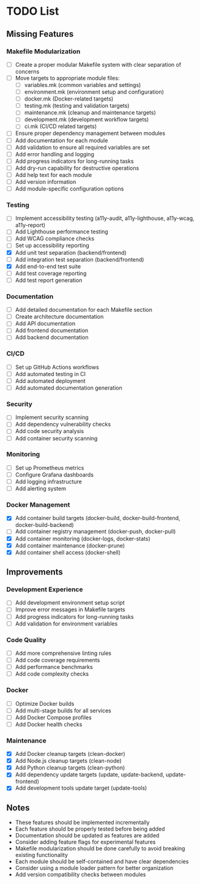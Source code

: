 # TODO List

## Missing Features

### Makefile Modularization

- [ ] Create a proper modular Makefile system with clear separation of concerns
- [ ] Move targets to appropriate module files:
  - [ ] variables.mk (common variables and settings)
  - [ ] environment.mk (environment setup and configuration)
  - [ ] docker.mk (Docker-related targets)
  - [ ] testing.mk (testing and validation targets)
  - [ ] maintenance.mk (cleanup and maintenance targets)
  - [ ] development.mk (development workflow targets)
  - [ ] ci.mk (CI/CD related targets)
- [ ] Ensure proper dependency management between modules
- [ ] Add documentation for each module
- [ ] Add validation to ensure all required variables are set
- [ ] Add error handling and logging
- [ ] Add progress indicators for long-running tasks
- [ ] Add dry-run capability for destructive operations
- [ ] Add help text for each module
- [ ] Add version information
- [ ] Add module-specific configuration options

### Testing

- [ ] Implement accessibility testing (a11y-audit, a11y-lighthouse, a11y-wcag, a11y-report)
- [ ] Add Lighthouse performance testing
- [ ] Add WCAG compliance checks
- [ ] Set up accessibility reporting
- [x] Add unit test separation (backend/frontend)
- [ ] Add integration test separation (backend/frontend)
- [x] Add end-to-end test suite
- [ ] Add test coverage reporting
- [ ] Add test report generation

### Documentation

- [ ] Add detailed documentation for each Makefile section
- [ ] Create architecture documentation
- [ ] Add API documentation
- [ ] Add frontend documentation
- [ ] Add backend documentation

### CI/CD

- [ ] Set up GitHub Actions workflows
- [ ] Add automated testing in CI
- [ ] Add automated deployment
- [ ] Add automated documentation generation

### Security

- [ ] Implement security scanning
- [ ] Add dependency vulnerability checks
- [ ] Add code security analysis
- [ ] Add container security scanning

### Monitoring

- [ ] Set up Prometheus metrics
- [ ] Configure Grafana dashboards
- [ ] Add logging infrastructure
- [ ] Add alerting system

### Docker Management

- [x] Add container build targets (docker-build, docker-build-frontend, docker-build-backend)
- [ ] Add container registry management (docker-push, docker-pull)
- [x] Add container monitoring (docker-logs, docker-stats)
- [x] Add container maintenance (docker-prune)
- [x] Add container shell access (docker-shell)

## Improvements

### Development Experience

- [ ] Add development environment setup script
- [ ] Improve error messages in Makefile targets
- [ ] Add progress indicators for long-running tasks
- [ ] Add validation for environment variables

### Code Quality

- [ ] Add more comprehensive linting rules
- [ ] Add code coverage requirements
- [ ] Add performance benchmarks
- [ ] Add code complexity checks

### Docker

- [ ] Optimize Docker builds
- [ ] Add multi-stage builds for all services
- [ ] Add Docker Compose profiles
- [ ] Add Docker health checks

### Maintenance

- [x] Add Docker cleanup targets (clean-docker)
- [x] Add Node.js cleanup targets (clean-node)
- [x] Add Python cleanup targets (clean-python)
- [x] Add dependency update targets (update, update-backend, update-frontend)
- [x] Add development tools update target (update-tools)

## Notes

- These features should be implemented incrementally
- Each feature should be properly tested before being added
- Documentation should be updated as features are added
- Consider adding feature flags for experimental features
- Makefile modularization should be done carefully to avoid breaking existing functionality
- Each module should be self-contained and have clear dependencies
- Consider using a module loader pattern for better organization
- Add version compatibility checks between modules
